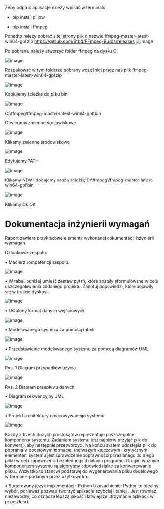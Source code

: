 Żeby odpalić aplikacje należy wpisać w terminalu:

- pip install pillow
  
- pip install ffmpeg
  
Ponadto należy pobrać z tej strony plik o nazwie ffmpeg-master-latest-win64-gpl.zip
https://github.com/BtbN/FFmpeg-Builds/releases
![image](https://github.com/user-attachments/assets/665c460f-4b90-4afe-b88a-b2b7266bd15f)

Po pobraniu należy stworzyć folder ffmpeg na dysku C

![image](https://github.com/user-attachments/assets/817b9cce-c267-457a-bfdd-0f45b745f629)

Rozpakować w tym folderze pobrany wcześniej przez nas plik ffmpeg-master-latest-win64-gpl.zip

![image](https://github.com/user-attachments/assets/f6db0380-2aa9-4fbf-8906-816df3dc5ee8)

Kopiujemy ścieżke do pliku bin 

![image](https://github.com/user-attachments/assets/285e376d-b3ee-45e4-bb23-0b7e6dc76479)

C:\ffmpeg\ffmpeg-master-latest-win64-gpl\bin

Otwieramy zmienne środowiskowe

![image](https://github.com/user-attachments/assets/43efda13-0636-42c3-99fd-fcae4803f778)

Klikamy zmienne środowiskowe 

![image](https://github.com/user-attachments/assets/75eb6590-07d1-4030-bcd5-31494ecb7c01)

Edytujemy PATH

![image](https://github.com/user-attachments/assets/ce75f44b-cfa9-403f-8cbe-3accf37994fa)

Klikamy NEW i dodajemy naszą ścieżkę C:\ffmpeg\ffmpeg-master-latest-win64-gpl\bin

![image](https://github.com/user-attachments/assets/e01b9908-8710-4a4e-8dff-db3186822b1f)

Klikamy OK OK 







# Dokumentacja inżynierii wymagań

Raport zawiera przykładowe elementy wykonanej dokumentacji inżynierii wymagań.

Członkowie zespołu:

•	Macierz kompetencji zespołu.

![image](https://github.com/user-attachments/assets/75052f30-53a8-4870-ae2b-2dea4e9b5de7)


•	W tabeli poniżej umieść zestaw pytań, które zostały sformułowane w celu uszczegółowienia zadanego projektu. Zanotuj odpowiedzi, które pojawiły się w trakcie dyskusji.

![image](https://github.com/user-attachments/assets/94779cb8-2801-46ce-9e3d-17c72d13542f)


•	Ustalony format danych wejściowych.

![image](https://github.com/user-attachments/assets/53bbe107-e8ca-4b3f-8e21-6c2424574632)


•	Modelowanego systemu za pomocą tabeli

![image](https://github.com/user-attachments/assets/61d1d5c0-eadb-4f16-a9ca-2d04bf25bb4f)


•	Przedstawienie modelowanego systemu za pomocą diagramów UML

![image](https://github.com/user-attachments/assets/a171e549-169a-4876-916d-e8a68ff58afd)



Rys. 1 Diagram przypadków użycia
 
![image](https://github.com/user-attachments/assets/eed93643-0166-4987-a721-e3bf696432b8)


Rys. 2 Diagram przepływu danych

•	Diagram sekwencyjny UML
 
![image](https://github.com/user-attachments/assets/fe84840e-6983-44cb-8da2-1fa448104841)


•	Projekt architektury opracowywanego systemu

 ![image](https://github.com/user-attachments/assets/6bf074d8-e9bb-489d-9233-c5214420241f)



Każdy z trzech dużych prostokątów reprezentuje poszczególne komponenty systemu. Zadaniem systemu jest najpierw przyjąć plik do konwersji, aby następnie przetworzyć . Na końcu system udostępia plik do pobrania w docelowym formacie. Pierwszym kluczowym i krytycznym elementem systemu jest sprawdzenie poprawności przesłanego do niego pliku w celu zapewnienia bezbłędnego działania programu. Drugim ważnym komponentem systemu są algorytmy odpowiedzialne za konwertowanie pliku.. Wszystko to stanowi podstawę do wygenerowania pliku docelowego w formacie podanym przez użytkownika.



•	Sugerowany język implementacji: Python
Uzasadnienie:
Python to idealny wybór, ponieważ pozwala tworzyć aplikacje szybciej i taniej . Jest również niezawodny, co oznacza lepszą jakość i łatwiejsze utrzymanie aplikacji w przyszłości.


